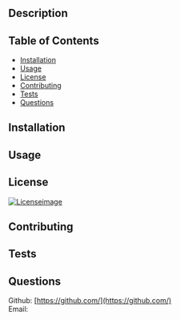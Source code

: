 
# 

## Description
  
  
## Table of Contents
* [Installation](#installation)
* [Usage](#usage)
* [License](#license)
* [Contributing](#contributing)
* [Tests](#tests)
* [Questions](#questions)

## Installation


## Usage


## License
[![Licenseimage][image]][hyperlink]








[hyperlink]: http://Creativecommons.org/publicdomain/zero/1.0/
[image]: https://licensebuttons.net/l/zero/1.0/80x15.png

## Contributing

  
## Tests

  
  
## Questions

Github: [https://github.com/](https://github.com/)  
Email: 

